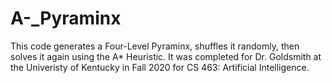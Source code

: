 # A-_Pyraminx

This code generates a Four-Level Pyraminx, shuffles it randomly, then solves it again using the A* Heuristic. 
It was completed for Dr. Goldsmith at the Univeristy of Kentucky in Fall 2020 for CS 463: Artificial Intelligence.  
